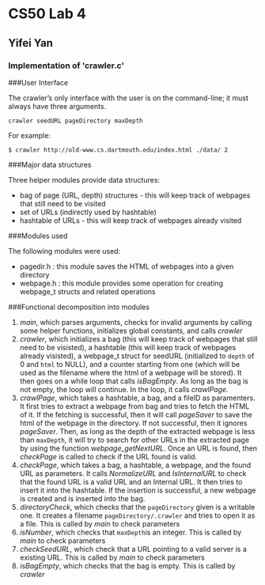 # CS50 Lab 4
## Yifei Yan

### Implementation of  'crawler.c'



###User Interface

The crawler’s only interface with the user is on the command-line; it must always have three arguments.

	crawler seedURL pageDirectory maxDepth

For example:
	
	$ crawler http://old-www.cs.dartmouth.edu/index.html ./data/ 2

###Major data structures

Three helper modules provide data structures:

* bag of page (URL, depth) structures - this will keep track of webpages that still need to be visited
* set of URLs (indirectly used by hashtable)
* hashtable of URLs - this will keep track of webpages already visited


###Modules used

The following modules were used:

* pagedir.h : this module saves the HTML of webpages into a given directory
* webpage.h : this module provides some operation for creating webpage_t structs and related operations

###Functional decomposition into modules

1. *main*, which parses arguments, checks for invalid arguments by calling some helper functions, initializes global constants, and calls *crawler*
2. *crawler*, which initializes a bag (this will keep track of webpages that still need to be visisted), a hashtable (this will keep track of webpages already visisted), a webpage_t struct for seedURL (initialized to `depth` of 0 and `html` to NULL), and a counter starting from one (which will be used as the filename where the html of a webpage will be stored). It then goes on a while loop that calls *isBagEmpty*. As long as the bag is not empty, the loop will continue. In the loop, it calls *crawlPage*.
3. *crawlPage*, which takes a hashtable, a bag, and a fileID as paramenters. It first tries to extract a webpage from bag and tries to fetch the HTML of it. If the fetching is successful, then it will call *pageSaver* to save the html of the webpage in the directory. If not successful, then it ignores *pageSaver*. Then, as long as the depth of the extracted webpage is less than `maxDepth`, it will try to search for other URLs in the extracted page by using the function *webpage_getNextURL*. Once an URL is found, then *checkPage* is called to check if the URL found is valid. 
4. *checkPage*, which takes a bag, a hashtable, a webpage, and the found URL as parameters. It calls *NormalizeURL* and *IsInternalURL* to check that the found URL is a valid URL and an Internal URL. It then tries to insert it into the hashtable. If the insertion is successful, a new webpage is created and is inserted into the bag.
5. *directoryCheck*, which checks that the `pageDirectory` given is a writable one. It creates a filename `pageDirectory/.crawler` and tries to open it as a file. This is called by *main* to check parameters
6. *isNumber*, which checks that `maxDepth`is an integer. This is called by *main* to check parameters
7. *checkSeedURL*, which check that a URL pointing to a valid server is a existing URL. This is called by *main* to check parameters
8. *isBagEmpty*, which checks that the bag is empty. This is called by *crawler*
